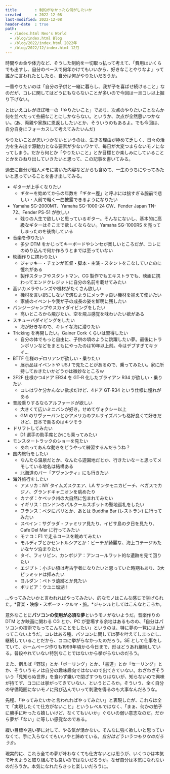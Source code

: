 ```yaml
---
title        : 制約がなかったら何がしたいか
created      : 2022-12-08
last-modified: 2022-12-08
header-date  : true
path:
  - /index.html Neo's World
  - /blog/index.html Blog
  - /blog/2022/index.html 2022年
  - /blog/2022/12/index.html 12月
---
```


時間やお金や体力など、そうした制約を一切取っ払って考えて、「費用はいくらでも出すし、自分のペースで何年かけてもいいから、好きなことやりなよ」って誰かに言われたとしたら、自分は何がやりたいだろうか。

一番やりたいのは「自分の子供と一緒に暮らし、我が子を喜ばせ続けること」なのだが、コレに関してはどうにもならないことが多いので今回は一旦コレ以上掘り下げない。

とはいえコレがほぼ唯一の「やりたいこと」であり、次点のやりたいことなんか何を並べたって些細なことにしかならない。というか、次点が全然思いつかない。(あ、両親や家族に恩返ししたいとか、そういうのもあるよ。でも今回は、自分自身にフォーカスして考えてみたいんだ)

やりたいことが思いつかないというのは、生きる理由が極めて乏しく、日々の活力を生み出す源動力となる要素が少ないワケで、毎日が大変つまらないモノになってしまう。だから何とか「やりたいこと」とか目標とか楽しみにしていることとかをひねり出していきたいと思って、この記事を書いてみる。

過去に自分が個人メモに書いた内容などからも含めて、一生のうちにやってみたいと思っていることを書き出してみる。

- ギターが上手くなりたい
  - ギターを始めてからの年数を「ギター歴」と呼ぶには拙すぎる腕前で悲しい・人前で軽く一曲披露できるようになりたい
- Yamaha SG-2000MT、Yamaha SG-1000-24 CW、Fender Japan TN-72、Fender PS-51 が欲しい
  - 残りの人生で欲しいと思っているギター。そんなにないし、基本的に高級なギターはそこまで欲しくならない。Yamaha SG-1000RS を売ってしまったのを後悔している
- 音楽を作りたい
  - 多少 DTM をかじってキーボードやシンセが楽しいところだが、コレにのめり込んで何か作ろうとまでは至っていない
- 映画作りに携わりたい
  - ジャッキー・チェンが監督・脚本・主演・スタントをこなしていたのに憧れがある
  - 製作スタッフやスタントマン、CG 製作でもエキストラでも、映画に携わってエンドクレジットに自分の名前を載せてみたい
- 高いカメラやレンズや機材がたくさん欲しい
  - 機材を言い訳にしないで済むようにメッチャ良い機材を揃えて使いたい
  - 家族のイベントや我が子の成長の姿を鮮明に残したい
- バンジージャンプやスカイダイビングをしたい
  - 高いところから飛びたい、空を飛ぶ感覚を味わいたい欲がある
- スキューバダイビングをしたい
  - 海が好きなので、キレイな海に潜りたい
- Tricking を再開したい。Gainer Cork くらいは習得したい
  - 自分の体でもっと自由に、子供の頃のように跳躍したい夢。最後にトランポリンなどをまともにやったのは10年以上前。今はデブすぎてキツイ…
- BTTF 仕様のデロリアンが欲しい・乗りたい
  - 展示品はイベントや USJ で見たことがあるので、乗ってみたい。家に所持しておきたいかどうかは微妙なところｗ
- 2F2F 仕様かつ4ドア ER34 を GT-R 化したブライアン R34 が欲しい・乗りたい
  - コレはワケ分かんない欲求だけど、4ドア GT-R34 という仕様に憧れがある
- 普段乗りするならアルファードが欲しい
  - 大きくて広いミニバンが好き。せめてヴォクシー以上
  - GM のサヴァーバンとかアメリカのフルサイズバンも格好良くて好きだけど、日本で乗るのはキツそう
- ドリフトしてみたい
  - D1 選手の助手席とかにも乗ってみたい
- モンスタートラックのショーを見たい
  - あれってあんな動きをどうやって練習するんだろうね？
- 国内旅行をしたい
  - なんたら温泉だとか、なんたら遊園地だとか、行きたいなーと思ってメモしている地名は結構ある
  - 北海道のバー「アヴァンティ」にも行きたい
- 海外旅行をしたい
  - アメリカ：NY タイムズスクエア、LA サンタモニカビーチ、ベガスでカジノ、グランドキャニオンを眺めたり
  - カナダ：ケベック州の大自然に包まれてみたい
  - イギリス：ロンドンのパルクールスポットの聖地巡礼をしたい
  - フランス：ベタにパリとか、あとは Buddha Bar (レストラン) に行ってみたい
  - スペイン：サグラダ・ファミリア見たり、イビサ島の夕日を見たり、Cafe Del Mar に行ってみたい
  - モナコ：F1 で走るコースを眺めてみたい
  - モルディブとかセントルシアとか：ビーチが綺麗な、海上コテージみたいなヤツ泊まりたい
  - タイ、フィリピン、カンボジア：アンコールワット的な遺跡を見て回りたい
  - エジプト：小さい頃は考古学者になりたいと思っていた時期もあり、3大ピラミッドは拝みたい
  - ヨルダン：ペトラ遺跡とか見たい
  - ボリビア：ウユニ塩湖！

…やってみたいかと言われればやってみたい、的なモノはこんな感じで挙げられた。*音楽・映像・スポーツ・クルマ・旅。*ジャンルとしてはこんなところか。

意外なことに**パソコンの使用が必須な夢**というモノがないようだ。音楽作りの DTM とか映画に関わる CG とか、PC が登場する余地はあるものの、「自分はパソコンの技術でもってこんなことをしたい」というのは、特に夢の一覧には上がってこないようだ。コレはある種、パソコンに関しては夢を叶えてしまったし、継続していることだから、ココに挙がらなかったのだろう。SE として仕事をしていて、ホームページ作りも1999年頃から今日まで、形はどうあれ継続している。普段やれていない特別なことではないから挙がらないのだろう。

また、例えば「野球」とか「ボーリング」とか、「書道」とか「セーリング」とか、そういうモノは自分の趣味趣向ではないので出てきていない。わざわざそういう「見知らぬ世界」を食わず嫌いで閉ざすつもりはないが、知らないので興味が持てず、ココには挙がってきていない、というところか。そういう、全く自分の守備範囲にないモノに飛び込んでいって刺激を得るのも大事なんだろうな。

先程、「やってみたいかと言われればやってみたい」と表現したが、これらは全て「実現したくて仕方がないこと」というレベルではなく、「まぁ、何かの拍子に勝手に叶ったら嬉しいけど、なくてもいいか」ぐらいの弱い意志なのだ。だから夢が「ない」に等しい感覚なのである。

緩い目標や遠い夢に対して、やる気が湧かない。そんなに強く欲しいと思っていなくて、手に入らなくてもいいやと諦めている。*自分はどういうつもりなのだろうか。*

現実的に、これら全ての夢が叶わなくても仕方ないとは思うが、いくつかは本気で叶えようと取り組んでも良いのではないだろうか。なぜ自分は本気になれないのだろうか。本気になれたらきっと楽しいだろうに。
